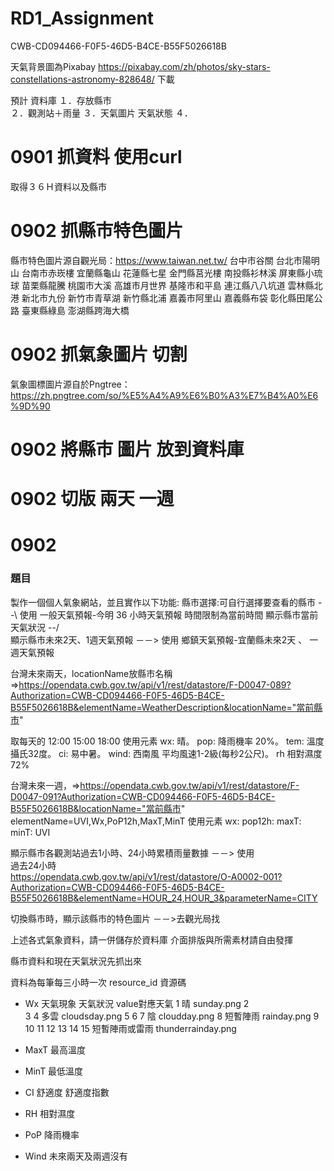 # RD1_Assignment
CWB-CD094466-F0F5-46D5-B4CE-B55F5026618B

天氣背景圖為Pixabay https://pixabay.com/zh/photos/sky-stars-constellations-astronomy-828648/ 下載

預計
資料庫
１．存放縣市  
２．觀測站＋雨量
３．天氣圖片  天氣狀態
４．
# 0901 抓資料  使用curl
取得３６Ｈ資料以及縣市

# 0902 抓縣市特色圖片
縣市特色圖片源自觀光局：https://www.taiwan.net.tw/
台中市谷關
台北市陽明山
台南市赤崁樓
宜蘭縣龜山
花蓮縣七星
金門縣莒光樓
南投縣衫林溪
屏東縣小琉球
苗栗縣龍騰
桃園市大溪
高雄市月世界
基隆市和平島
連江縣八八坑道
雲林縣北港
新北市九份
新竹市青草湖
新竹縣北浦
嘉義市阿里山
嘉義縣布袋
彰化縣田尾公路
臺東縣綠島
澎湖縣跨海大橋

# 0902 抓氣象圖片  切割
氣象圖標圖片源自於Pngtree：https://zh.pngtree.com/so/%E5%A4%A9%E6%B0%A3%E7%B4%A0%E6%9D%90

# 0902 將縣市 圖片 放到資料庫

# 0902 切版  兩天  一週

# 0902 


### 題目

製作一個個人氣象網站，並且實作以下功能:
縣市選擇:可自行選擇要查看的縣市               --\  使用   一般天氣預報-今明 36 小時天氣預報  時間限制為當前時間
顯示縣市當前天氣狀況                        --/  
顯示縣市未來2天、1週天氣預報                     －－> 使用  鄉鎮天氣預報-宜蘭縣未來2天 、 一週天氣預報


台灣未來兩天，locationName放縣市名稱=>https://opendata.cwb.gov.tw/api/v1/rest/datastore/F-D0047-089?Authorization=CWB-CD094466-F0F5-46D5-B4CE-B55F5026618B&elementName=WeatherDescription&locationName="當前縣市"

取每天的 12:00  15:00  18:00
使用元素
wx: 晴。
pop: 降雨機率 20%。
tem: 溫度攝氏32度。
ci: 易中暑。
wind: 西南風 平均風速1-2級(每秒2公尺)。
rh 相對濕度72%



台灣未來一週，=>https://opendata.cwb.gov.tw/api/v1/rest/datastore/F-D0047-091?Authorization=CWB-CD094466-F0F5-46D5-B4CE-B55F5026618B&locationName="當前縣市"
elementName=UVI,Wx,PoP12h,MaxT,MinT
使用元素
wx:
pop12h:
maxT:
minT:
UVI


顯示縣市各觀測站過去1小時、24小時累積雨量數據       －－> 使用  
過去24小時  
https://opendata.cwb.gov.tw/api/v1/rest/datastore/O-A0002-001?Authorization=CWB-CD094466-F0F5-46D5-B4CE-B55F5026618B&elementName=HOUR_24,HOUR_3&parameterName=CITY

切換縣市時，顯示該縣市的特色圖片                －－>去觀光局找

上述各式氣象資料，請一併儲存於資料庫
介面排版與所需素材請自由發揮



縣市資料和現在天氣狀況先抓出來

資料為每筆每三小時一次
resource_id  資源碼



* Wx 天氣現象  天氣狀況
value對應天氣
1  晴                sunday.png
2  
3
4  多雲              cloudsday.png
5
6
7  陰                cloudday.png
8  短暫陣雨           rainday.png
9
10
11
12
13
14
15  短暫陣雨或雷雨      thunderrainday.png

* MaxT 最高溫度


* MinT 最低溫度
* CI 舒適度
舒適度指數
* RH 相對濕度


* PoP 降雨機率 

* Wind 未來兩天及兩週沒有